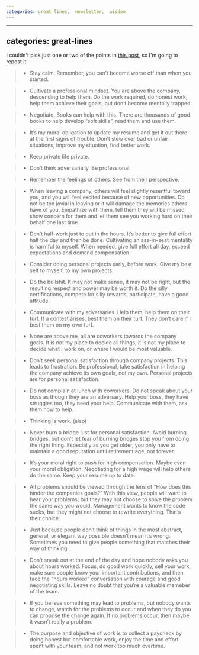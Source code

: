 ```yaml
---
categories: great lines,  newsletter,  wisdom
---
```


---
categories: great-lines
---

I couldn't pick just one or two of the points in [this post](https://devjac.dev/posts/2021-05-29-my-personal-creed-of-employment.html), so I'm going to repost it.

> * Stay calm. Remember, you can’t become worse off than when you started.

> * Cultivate a professional mindset. You are above the company, descending to help them. Do the work required, do honest work, help them achieve their goals, but don’t become mentally trapped.

> * Negotiate. Books can help with this. There are thousands of good books to help develop “soft skills”, read them and use them.

> * It’s my moral obligation to update my resume and get it out there at the first signs of trouble. Don’t stew over bad or unfair situations, improve my situation, find better work.

> * Keep private life private.

> * Don’t think adversarially. Be professional.

> * Remember the feelings of others. See from their perspective.

> * When leaving a company, others will feel slightly resentful toward you, and you will feel excited because of new opportunities. Do not be too jovial in leaving or it will damage the memories others have of you. Empathize with them, tell them they will be missed, show concern for them and let them see you working hard on their behalf one last time.

> * Don’t half-work just to put in the hours. It’s better to give full effort half the day and then be done. Cultivating an ass-in-seat mentality is harmful to myself. When needed, give full effort all day, exceed expectations and demand compensation.

> * Consider doing personal projects early, before work. Give my best self to myself, to my own projects.

> * Do the bullshit. It may not make sense, it may not be right, but the resulting respect and power may be worth it. Do the silly certifications, compete for silly rewards, participate, have a good attitude.

> * Communicate with my adversaries. Help them, help them on their turf. If a contest arises, best them on their turf. They don’t care if I best them on my own turf.

> * None are above me, all are coworkers towards the company goals. It is not my place to decide all things, it is not my place to decide what I work on, or where I would be most valuable.

> * Don’t seek personal satisfaction through company projects. This leads to frustration. Be professional, take satisfaction in helping the company achieve its own goals, not my own. Personal projects are for personal satisfaction.

> * Do not complain at lunch with coworkers. Do not speak about your boss as though they are an adversary. Help your boss, they have struggles too, they need your help. Communicate with them, ask them how to help.

> * Thinking is work. (also)

> * Never burn a bridge just for personal satisfaction. Avoid burning bridges, but don’t let fear of burning bridges stop you from doing the right thing. Especially as you get older, you only have to maintain a good reputation until retirement age, not forever.

> * It’s your moral right to push for high compensation. Maybe even your moral obligation. Negotiating for a high wage will help others do the same. Keep your resume up to date.

> * All problems should be viewed through the lens of “How does this hinder the companies goals?” With this view, people will want to hear your problems, but they may not choose to solve the problem the same way you would. Management wants to know the code sucks, but they might not choose to rewrite everything. That’s their choice.

> * Just because people don’t think of things in the most abstract, general, or elegant way possible doesn’t mean it’s wrong. Sometimes you need to give people something that matches their way of thinking.

> * Don’t sneak out at the end of the day and hope nobody asks you about hours worked. Focus, do good work quickly, sell your work, make sure people know your important contributions, and then face the “hours worked” conversation with courage and good negotiating skills. Leave no doubt that you’re a valuable memeber of the team.

> * If you believe something may lead to problems, but nobody wants to change, watch for the problems to occur and when they do you can propose the change again. If no problems occur, then maybe it wasn’t really a problem.

> * The purpose and objective of work is to collect a paycheck by doing honest but comfortable work, enjoy the time and effort spent with your team, and not work too much overtime.